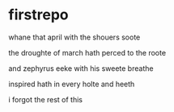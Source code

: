 # firstrepo

whane that april with the shouers soote

the droughte of march hath perced to the roote

and zephyrus eeke with his sweete breathe

inspired hath in every holte and heeth

i forgot the rest of this
